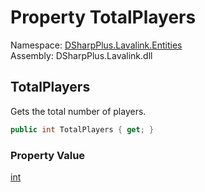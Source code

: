 # Property TotalPlayers

Namespace: [DSharpPlus.Lavalink.Entities](DSharpPlus.Lavalink.Entities.md)  
Assembly: DSharpPlus.Lavalink.dll

## <a id="DSharpPlus_Lavalink_Entities_LavalinkStatistics_TotalPlayers"></a>TotalPlayers

Gets the total number of players.

```csharp
public int TotalPlayers { get; }
```

### Property Value

[int](https://learn.microsoft.com/dotnet/api/system.int32)

